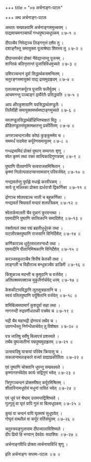 +++
title = "०७ अर्चनाङ्ग-पटलः"

+++
अथ अर्चनाङ्ग-पटलः  
  
अथातः सम्प्रवक्ष्यामि अर्चनाङ्गसमुच्चयम् ।  
पाद्यमाचमनञ्चार्घ्यं गन्धपुष्पञ्चधूपकम् ॥ ७-१ ॥  
  
दीपञ्चैव निवेद्यञ्च लिङ्गनृत्तं दशैव तु ।  
दशाङ्गैस्तु समायुक्ता पूजाश्रेष्ठा शिवस्य तु ॥ ७-२ ॥  
  
दीपान्तमर्चनं प्रोक्तं नैवेद्यान्तन्तु पूजनम् ।  
शान्तिकं बलिनृत्तान्तं पूजात्रिविधमुच्यते ॥ ७-३ ॥  
  
उशिरञ्चन्दनं दूर्वा सिद्धार्थकसमन्वितम् ।  
चतुरङ्गसमायुक्तं पाद्य द्रव्यमुदाहृदम् ॥ ७-४ ॥  
  
एलालवङ्गकर्पूरत्र पूजाति फलैर्युतम् ।  
आचमनन्तु पञ्चाङ्गं द्रव्यैरेतैः प्रसिद्ध्यति ॥ ७-५ ॥  
  
आपः क्षीरकुशाग्राणि यवसिद्धार्थतण्डुलैः ।  
तिलैर्वीही समायुक्तमर्घ्यमष्टाङ्गमुच्यते ॥ ७-६ ॥  
  
यवतण्डुलसिद्धार्थर्व्रीहिभिश्चाक्षतं विदुः ।  
व्रीहितण्डुलसंयुक्तमक्षतन्तु प्रकीर्तितम् ॥ ७-७ ॥  
  
अगरुञ्चन्दनञ्चैव कोष्ठं कुङ्कुममेव च ।  
सममर्धं पादमेवा कर्पूरेणसमायुतम् ॥ ७-८ ॥  
  
गन्धद्रव्यमिदं प्रोक्तं पुष्पान् सम्यगतः शृणु ।  
श्वेत कृष्णं तथा रक्तं सात्विकादिगुणत्रयम् ॥ ७-९ ॥  
  
पुष्पाणि पीतवर्णानि सत्वराजसमिश्रितान् ।  
कृष्णां निलोत्पलादन्यान्तामसान् परिवर्जयेत् ॥ ७-१० ॥  
  
नन्द्यावर्तन्तु पूर्वाह्णे मधाह्णे करवीरकम् ।  
साये तु मल्लिका प्रोक्ता ह्यर्धरात्रौ द्विकर्णिका ॥ ७-११ ॥  
  
द्रोणञ्च श्वेतपद्मञ्च जाती च बहुकर्णिका ।  
नन्द्यावर्तं श्रियावर्तं मन्दारं शतपत्रिकम् ॥ ७-१२ ॥  
  
श्वेतार्कमालती चैव पुन्नागं कुरवन्तथा ।  
एवमादीनि पुष्पाणि सात्विकानि समादिशेत् ॥ ७-१३ ॥  
  
रक्तोत्पलं तथा पद्मं ब्रहतीधुर्धूरकं तथा ।  
पाटलीरक्तपुष्पाणि राजसानि विनिर्दिशेत् ॥ ७-१४ ॥  
  
कर्णिकारञ्च धुर्तूरसरलारग्वधौ तथा ।  
एवमादीनि पीतानिमिश्रकाणि विनिर्देशेत् ॥ ७-१५ ॥  
  
करञ्जवकुलञ्चैव शिरीषं केतकी तथा ।  
लाङ्गली च विहीतञ्च बन्धूकञ्चैव डाडिमी ॥ ७-१६ ॥  
  
किंशुकञ्च मदन्ती च कुमुदानि च वर्जयेत् ।  
अतिपक्वमपक्वञ्च मुकुलैर्नार्चयेद् धरम् ॥ ७-१७ ॥  
  
केशकीटापविद्धानि लूतसूत्राव्रतानि च ।  
स्वयं पतितपुष्पाणि पर्युषितानि वर्जयेत् ॥ ७-१८ ॥  
  
शमिबिल्वमपामार्गं कुशदूर्वा सहा तथा ।  
नागनन्दी रुद्रपर्णीधातकी पत्रमेव च ॥ ७-१९ ॥  
  
भद्री चैव महाभद्री द्रोणपत्रं तथैव च ।  
उग्रगन्धैस्तु निर्गन्धैन्नार्चयेत् तु विशेषतः ॥ ७-२० ॥  
  
पत्र जातिषु सर्वेषु बिल्वपत्रं प्रशस्यते ।  
तथैव पुष्पजातीनां पद्मपुष्पमुदाहृतम् ॥ ७-२१ ॥  
  
उत्सवादिषु यात्रायां परिवेष क्रियासु च ।  
सकलानामलङ्कारे वर्ज्या ग्राह्याप्रकीर्तिताः ॥ ७-२२ ॥  
  
एवं पुष्पाणि चोक्तानि धूपन्तु सम्प्रवक्ष्यते ।  
कृष्णागरुर्भवेदेव कार्यः सद्विगुणं भवेत् ॥ ७-२३ ॥  
  
त्रिगुणञ्चन्दनं प्रोक्तमीषत् कर्पूरमिश्रितम् ।  
शीतारिनामधूपोयं मधुनां पावितं भवेत् ॥ ७-२४ ॥  
  
एवं धूपं परं श्रेष्ठम् उत्तमन्तद्विशिष्यते ।  
गुल्गुलुं वा घृतं वापि गुलं वा बिल्वधूपकम् ॥ ७-२५ ॥  
  
कुष्ठं वा चन्दनं वापि घृतमश्रं सुधूपयेत् ।  
गोघृतं वाथतैलं वा कर्पूरं वर्तिसंयुतम् ॥ ७-२६ ॥  
  
चतुस्त्रयङ्गुलायाम दीपज्वालाविशिष्यते ।  
दीप प्रियो हि भगवान् देवदेवः सदाशिवः ॥ ७-२७ ॥  
  
अर्चनाङ्गविधि प्रोक्ता त्वर्चनायाविधिं शृणु ।  
  
इति अर्चनाङ्गः सप्तमः-पटलः ॥ ७ ॥  
  
  
